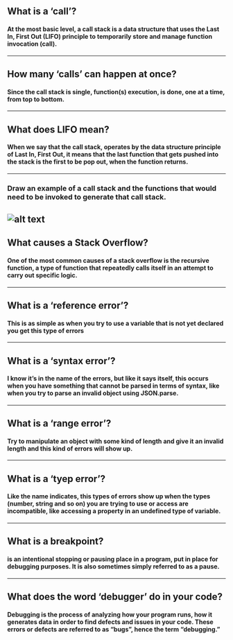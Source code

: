 ## What is a ‘call’?

#### At the most basic level, a call stack is a data structure that uses the Last In, First Out (LIFO) principle to temporarily store and manage function invocation (call).
---
## How many ‘calls’ can happen at once?

#### Since the call stack is single, function(s) execution, is done, one at a time, from top to bottom.
---

## What does LIFO mean?
#### When we say that the call stack, operates by the data structure principle of Last In, First Out, it means that the last function that gets pushed into the stack is the first to be pop out, when the function returns.
---
### Draw an example of a call stack and the functions that would need to be invoked to generate that call stack.

![alt text](https://runestone.academy/ns/books/published/pythonds/_images/simplereversal.png)
---

## What causes a Stack Overflow?
#### One of the most common causes of a stack overflow is the recursive function, a type of function that repeatedly calls itself in an attempt to carry out specific logic. 
---

## What is a ‘reference error’?

#### This is as simple as when you try to use a variable that is not yet declared you get this type of errors
---
## What is a ‘syntax error’?

#### I know it’s in the name of the errors, but like it says itself, this occurs when you have something that cannot be parsed in terms of syntax, like when you try to parse an invalid object using JSON.parse.
---
## What is a ‘range error’?

#### Try to manipulate an object with some kind of length and give it an invalid length and this kind of errors will show up.

---
## What is a ‘tyep error’?

#### Like the name indicates, this types of errors show up when the types (number, string and so on) you are trying to use or access are incompatible, like accessing a property in an undefined type of variable.
---

## What is a breakpoint?

#### is an intentional stopping or pausing place in a program, put in place for debugging purposes. It is also sometimes simply referred to as a pause.
---
## What does the word ‘debugger’ do in your code?

#### Debugging is the process of analyzing how your program runs, how it generates data in order to find defects and issues in your code. These errors or defects are referred to as “bugs”, hence the term “debugging.”



